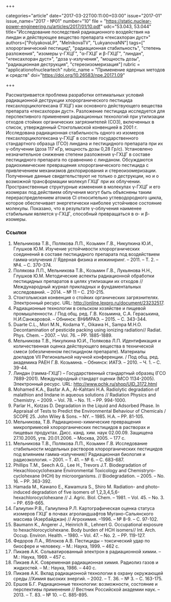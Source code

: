 +++

categories="article"
date="2017-03-22T00:11:00+03:00"
issue="2017-01"
issue_name="2017 - №01"
number="10"
file = "https://static.nuclear-power-engineering.ru/articles/2017/01/10.pdf"
udc="53.043, 53.044"
title="Исследование последствий радиационного воздействия на линдан и действующее вещество препарата «гексахлоран дуст»"
authors=["PolyakovaLP", "MelnikovaTV", "LukyanovaNN"]
tags=[" хлорорганический пестицид", "радиационная стабильность", "степень разложения", "изомеры γ-ГХЦГ", "α-ГХЦГ и β-ГХЦГ", "линдан", "«гексахлоран дуст»", "доза γ-излучения", "мощность дозы", "радиационная деструкция", "стереоизомеризация"]
rubric = "applicationofnucleartech"
rubric_name = "Применение ядерных методов и средств"
doi="https://doi.org/10.26583/npe.2017.1.09"

+++

Рассматривается проблема разработки оптимальных условий радиационной деструкции хлорорганического пестицида гексахлорциклогексана (ГХЦГ) как основного действующего вещества препарата «гексахлоран дуст». Разложение пестицида исследуется для перспективного применения радиационных технологий при утилизации отходов стойких органических загрязнителей (СОЗ), включенных в список, утвержденный Стокгольмской конвенцией в 2001 г. Исследована радиационная стабильность одного из изомеров гексахлорциклогексана γ-ГХЦГ в составе государственного стандартного образца (ГСО) линдана и пестицидного препарата при их γ-облучении (доза 117 кГр, мощность дозы 0,28 Гр/с). Установлено незначительное снижение степени разложения γ-ГХЦГ в составе пестицидного препарата по сравнению с линданом. Обсуждаются радиохимические превращения хлорорганического пестицида с привлечением механизмов дехлорирования и стереоизомеризации. Полученные данные свидетельствуют не только о деструкции, но и о возможной трансформации молекул ГХЦГ при их облучении. Пространственные структурные изменения в молекулах γ-ГХЦГ и его изомерах под действием облучения могут быть объяснены таким перераспределением атомов Cl относительно углеводородного цикла, которое обеспечивает энергетически наиболее устойчивое состояние молекулы. Показано, что в результате γ-облучения наименее стабильным является γ-ГХЦГ, способный превращаться в α- и β-изомеры.

### Ссылки

1. Мельникова Т.В., Полякова Л.П., Козьмин Г.В., Никулкина Ю.И., Глушков Ю.М. Изучение устойчивости хлорорганических соединений в составе пестицидного препарата под воздействием гамма-излучения // Ядерная физика и инжиниринг. – 2011. – Т. 2. – №4. – С. 370-374.
2. Полякова Л.П., Мельникова Т.В., Козьмин Г.В., Лукьянова Н.Н., Глушков Ю.М. Методические аспекты радиационной обработки пестицидных препаратов в целях утилизации их отходов // Международный журнал прикладных и фундаментальных исследований. – 2014. – № 11 – С. 210-215.
3. Стокгольмская конвенция о стойких органических загрязнителях. Электронный ресурс. URL: http://online.lexpro.ru/document/23232517.
4. Радиационные технологии в сельском хозяйстве и пищевой промышленности. / Под общ. ред. Г.В. Козьмина, С.А. Гераськина, Н.И.Санжаровой. – Обнинск: ВНИИРАЭ. – 2015. – С. 343-344.
5. Duarte C.L., Mori M.N., Kodama Y., Oikawa H., Sampa M.H.O. Decontamination of pesticide packing using ionizing radiation// Radiat. Phys. Chem. – 2007. – Vol. 76. – PP. 1885-1889.
6. Мельникова Т.В., Никулкина Ю.И., Полякова Л.П. Идентификация и количественная оценка действующего вещества в технической смеси (обезличенном пестицидном препарате). Материалы докладов VII Региональной научной конференции. / Под общ. ред. академика РАЕН Г.В. Козьмина. – Обнинск: ИАТЭ. – 2010. – Ч. 1. – С. 39-44.
7. Линдан (гамма-ГХЦГ) – Государственный стандартный образец (ГСО 7889-2001). Международный стандарт оценки (МСО 1134-2005). Электронный ресурс. URL: http://www.pchk.ru/shop/UID_3172.html
8. Mohamed K.A., Basfar A.A., Al-Kahtani H.A. Radiolytic degradation of malathion and lindane in aqueous solutions // Radiation Physics and Chemistry. – 2009. – Vol. 78. – No. 11. – PP. 994-1000.
9. Parlar H., Kotzas D. Degradation in the Liquid and Adsorbed Phase. In Appraisal of Tests to Predict the Environmental Behaviour of Chemicals / SCOPE 25. John Wiley & Sons. – NY. – 1985. H.A. – PP. 81-105.
10. Мельникова, Т.В. Радиационно-химические превращения микропримесей хлорорганических пестицидов в растворах и пищевых продуктах. Дисс. канд. хим. наук 02.00.09. Защищена 27.10.2005, утв. 20.01.2006. – Москва, 2005. – 177 с.
11. Мельникова Т.В., Полякова Л.П., Козьмин Г.В. Исследование стабильности модельных растворов хлорорганических пестицидов под влиянием гамма-излучения// Радиационная биология и радиоэкология. – 2001. – Т. 41. – № 6. – C. 683-687.
12. Phillips T.M., Seech A.G., Lee H., Trevors J.T. Biodegradation of Hexachloocyclohexane Environmental Toxicology and Chemistryro-cyclohexane (HCH) by microorganisms. // Biodegradation. – 2005. – No. 16. – PP. 363-392.
13. Hamada M., Kawano E., Kawamura S., Shiro M. Radiation- and photo-induced degradation of five isomers of 1,2,3,4,5,6-hexachlorocyclohexane // J. Agric. Biol. Chem. – 1981. – Vol. 45. – No. 3. – PP. 659-665.
14. Галиулин Р.В., Галиулина P.Л. Картографическая оценка статуса изомеров ГХЦГ в почвах агроландшафтов Мугано-Сальянского массива (Азербайджан) // Агрохимия. –1996. – № 8-9. – С. 97-102.
15. Baumann K., Angerer J., Heinrich R., Lehnert G. Occupational exposure to hexachlorocyclohexane. Body burden of HCH isomers// Int. Arch. Occup. Environ. Health. – 1980. – Vol. 47. – No. 2. – PP. 119-127.
16. Федоров Л.А., Яблоков А.В. Пестициды – токсический удар по биосфере и человеку. – М.: Наука, 1999. – 462 с.
17. Пикаев А.К. Сольватированный электрон в радиационной химии. – М.: Наука, 1969. – 457 с.
18. Пикаев А.К. Современная радиационная химия. Радиолиз газов и жидкостей. – М.: Наука, 1986. – 440 с.
19. Пикаев А.К. Вклад радиационной технологии в охрану окружающей среды //Химия высоких энергий. – 2002. – Т. 36. – № 3. – С. 163-175.
20. Ершов Б.Г. Радиационные технологии: возможности, состояние и перспективы применения // Вестник Российской академии наук. – 2013. – Т. 83. – № 10. – С. 885-895.